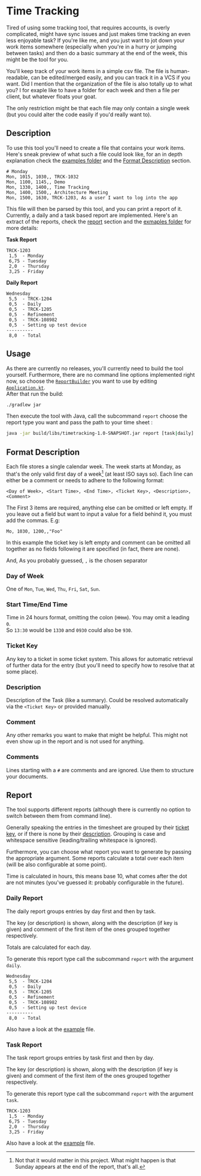 # Time Tracking

Tired of using some tracking tool, that requires accounts, is overly complicated,
might have sync issues and just makes time tracking an even less enjoyable task?
If you're like me, and you just want to jot down your work items somewhere
(especially when you're in a hurry or jumping between tasks)
and then do a basic summary at the end of the week, this might be the tool for you.

You'll keep track of your work items in a simple csv file.
The file is human-readable, can be edited/merged easily, and you can track it in a VCS if you want.
Did I mention that the organization of the file is also totally up to what you?
I for exaple like to have a folder for each week and then a file per client, but whatever floats your goat.

The only restriction might be that each file may only contain a single week
(but you could alter the code easily if you'd really want to).

## Description

To use this tool you'll need to create a file that contains your work items.
Here's sneak preview of what such a file could look like,
for an in depth explanation check the [examples folder](examples)
and the [Format Description](#format-description) section.

```csv
# Monday
Mon, 1015, 1030,, TRCK-1032
Mon, 1100, 1145,, Demo
Mon, 1330, 1400,, Time Tracking
Mon, 1400, 1500,, Architecture Meeting
Mon, 1500, 1630, TRCK-1203, As a user I want to log into the app
```

This file will then be parsed by this tool, and you can print a report of it.
Currently, a daily and a task based report are implemented.
Here's an extract of the reports, check the [report](#Report) section
and the [exmaples folder](examples) for more details:

**Task Report**

```
TRCK-1203
 1,5  - Monday
 6,75 - Tuesday
 2,0  - Thursday
 3,25 - Friday
```

**Daily Report**

```
Wednesday
 5,5  - TRCK-1204
 0,5  - Daily
 0,5  - TRCK-1205
 0,5  - Refinement
 0,5  - TRCK-108982
 0,5  - Setting up test device
----------
 8,0  - Total
```

## Usage

As there are currently no releases, you'll currently need to build the tool yourself.
Furthermore, there are no command line options implemented right now, so choose the
[`ReportBuilder`](src/main/kotlin/com/johannesdoll/timetracking/report/ReportBuilder.kt)
you want to use by editing [`Application.kt`](src/main/kotlin/com/johannesdoll/timetracking/Application.kt).  
After that run the build:

```bash
./gradlew jar
```

Then execute the tool with Java, call the subcommand `report` choose the report type you want
and pass the path to your time sheet :

```bash
java -jar build/libs/timetracking-1.0-SNAPSHOT.jar report [task|daily] examples/timesheet.csv
```

## Format Description

Each file stores a single calendar week.
The week starts at Monday, as that's the only valid first day of a week[^start-of-week] (at least ISO says so).
Each line can either be a comment or needs to adhere to the following format:

```
<Day of Week>, <Start Time>, <End Time>, <Ticket Key>, <Description>, <Comment>
```

The First 3 items are required, anything else can be omitted or left empty.
If you leave out a field but want to input a value for a field behind it, you must add the commas.
E.g:
```
Mo, 1030, 1200,,"Foo"
```
In this example the ticket key is left empty and comment can be omitted all together as no fields following it are specified (in fact, there are none).

And, As you probably guessed, `,` is the chosen separator

### Day of Week

One of `Mon`, `Tue`, `Wed`, `Thu`, `Fri`, `Sat`, `Sun`.

### Start Time/End Time
Time in 24 hours format, omitting the colon (`HHmm`).
You may omit a leading `0`.  
So `13:30` would be `1330` and `0930` could also be `930`.

### Ticket Key

Any key to a ticket in some ticket system.
This allows for automatic retrieval of further data for the entry
(but you'll need to specify how to resolve that at some place).

### Description

Description of the Task (like a summary).
Could be resolved automatically via the `<Ticket Key>` or provided manually.

### Comment

Any other remarks you want to make that might be helpful.
This might not even show up in the report and is not used for anything.

### Comments

Lines starting with a `#` are comments and are ignored.
Use them to structure your documents.

## Report

The tool supports different reports (although there is currently no option to switch between them from command line).

Generally speaking the entries in the timesheet are grouped by their [ticket key](#ticket-key),
or if there is none by their [description](#description).
Grouping is case and whitespace sensitive (leading/trailing whitespace is ignored).

Furthermore, you can choose what report you want to generate by passing the appropriate argument.
Some reports calculate a total over each item (will be also configurable at some point).

Time is calculated in hours, this means base 10, what comes after the dot are not minutes
(you've guessed it: probably configurable in the future).

### Daily Report

The daily report groups entries by day first and then by task.

The key (or description) is shown, along with the description (if key is given) and comment
of the first item of the ones grouped together respectively.

Totals are calculated for each day.

To generate this report type call the subcommand `report` with the argument `daily`.

```
Wednesday
 5,5  - TRCK-1204
 0,5  - Daily
 0,5  - TRCK-1205
 0,5  - Refinement
 0,5  - TRCK-108982
 0,5  - Setting up test device
----------
 8,0  - Total
```

Also have a look at the [example](examples/daily.report) file.

### Task Report

The task report groups entries by task first and then by day.

The key (or description) is shown, along with the description (if key is given) and comment
of the first item of the ones grouped together respectively.

To generate this report type call the subcommand `report` with the argument `task`.

```
TRCK-1203
 1,5  - Monday
 6,75 - Tuesday
 2,0  - Thursday
 3,25 - Friday
```

Also have a look at the [example](examples/task.report) file.

[^start-of-week]: Not that it would matter in this project. What might happen is that Sunday appears at the end of the
report, that's all.